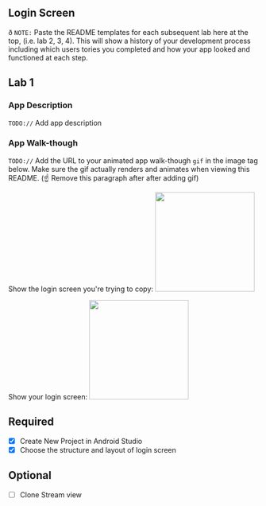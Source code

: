 ## Login Screen

ð `NOTE:` Paste the README templates for each subsequent lab here at the top, (i.e. lab 2, 3, 4). This will show a history of your development process including which users tories you completed and how your app looked and functioned at each step.

## Lab 1

### App Description
`TODO://` Add app description

### App Walk-though
`TODO://` Add the URL to your animated app walk-though `gif` in the image tag below. Make sure the gif actually renders and animates when viewing this README. (☝️ Remove this paragraph after after adding gif)

Show the login screen you're trying to copy:
<img src="YOUR_GIF_URL_HERE" width=200><br>

Show your login screen:
<img src="YOUR_GIF_URL_HERE" width=200><br>

## Required
- [X] Create New Project in Android Studio
- [X] Choose the structure and layout of login screen

## Optional
- [ ] Clone Stream view
